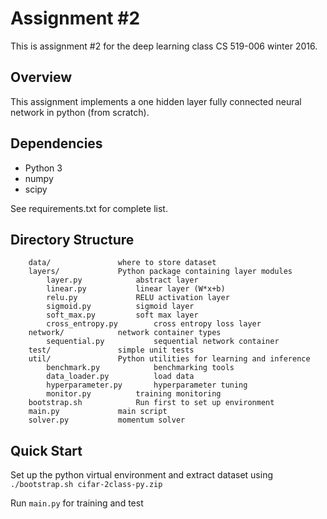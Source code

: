 # Assignment #2

This is assignment #2 for the deep learning class CS 519-006 winter 2016.

## Overview

This assignment implements a one hidden layer fully connected neural network in python (from scratch).

## Dependencies
- Python 3
- numpy 
- scipy 

See requirements.txt for complete list.

## Directory Structure
```
	data/				where to store dataset
	layers/				Python package containing layer modules
		layer.py			abstract layer
		linear.py			linear layer (W*x+b)
		relu.py				RELU activation layer
		sigmoid.py			sigmoid layer
		soft_max.py			soft max layer
		cross_entropy.py		cross entropy loss layer
	network/			network container types
		sequential.py			sequential network container
	test/				simple unit tests
	util/				Python utilities for learning and inference
		benchmark.py			benchmarking tools
		data_loader.py			load data
		hyperparameter.py		hyperparameter tuning
		monitor.py			training monitoring
	bootstrap.sh			Run first to set up environment
	main.py				main script
	solver.py			momentum solver
```

## Quick Start
Set up the python virtual environment and extract dataset using `./bootstrap.sh cifar-2class-py.zip`

Run `main.py` for training and test
